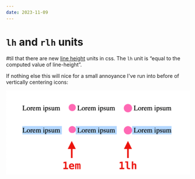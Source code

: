 ```yaml
---
date: 2023-11-09
---
```


# `lh` and `rlh` units

#til that there are new [line height](https://css-tricks.com/lh-and-rlh-units/) units in css.
The `lh` unit is “equal to the computed value of line-height”.

If nothing else this will nice for a small annoyance I've run into before of vertically centering icons:

![screenshot showing difference vertically aligning icon with lh and em](line-height-screenshot.png)

